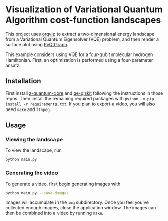 # Visualization of Variational Quantum Algorithm cost-function landscapes

This project uses [orqviz](https://github.com/zapatacomputing/orqviz) to extract a two-dimensional energy landscape from a Variational Quantum Eigensolver (VQE) problem, and then render a surface plot using [PyQtGraph](https://www.pyqtgraph.org/).

This example considers using VQE for a four-qubit molecular hydrogen Hamiltonian.
First, an optimization is performed using a four-parameter ansatz.


## Installation
First install [z-quantum-core](https://github.com/zapatacomputing/z-quantum-core) and [qe-qiskit](https://github.com/zapatacomputing/qe-qiskit) following the instructions in those repos.
Then install the remaining required packages with `python -m pip install -r requirements.txt`.
If you plan to export a video, you will also need `make` and `ffmpeg`.

## Usage

### Viewing the landscape

To view the landscape, run
```bash
python main.py
```

### Generating the video
To generate a video, first begin generating images with
```bash
python main.py --save-images
```
Images will accumulate in the `img` subdirectory.
Once you feel you've collected enough images, close the application window.
The images can then be combined into a video by running `make`.
